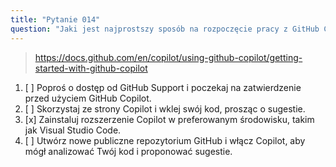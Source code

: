 ```yaml
---
title: "Pytanie 014"
question: "Jaki jest najprostszy sposób na rozpoczęcie pracy z GitHub Copilot?"
---
```



> https://docs.github.com/en/copilot/using-github-copilot/getting-started-with-github-copilot
1. [ ] Poproś o dostęp od GitHub Support i poczekaj na zatwierdzenie przed użyciem GitHub Copilot.
1. [ ] Skorzystaj ze strony Copilot i wklej swój kod, prosząc o sugestie.
1. [x] Zainstaluj rozszerzenie Copilot w preferowanym środowisku, takim jak Visual Studio Code.
1. [ ] Utwórz nowe publiczne repozytorium GitHub i włącz Copilot, aby mógł analizować Twój kod i proponować sugestie.
